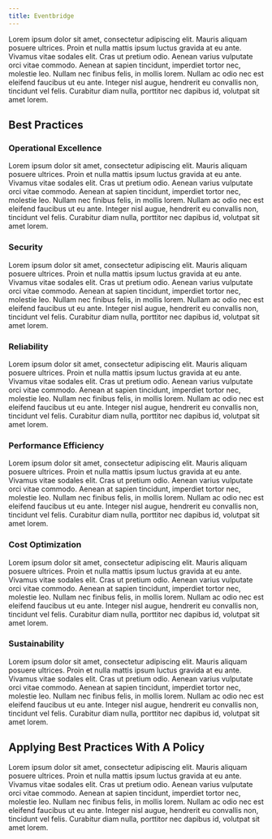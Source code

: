 ```yaml
---
title: Eventbridge
---
```


Lorem ipsum dolor sit amet, consectetur adipiscing elit. Mauris aliquam posuere ultrices. Proin et nulla mattis ipsum luctus gravida at eu ante. Vivamus vitae sodales elit. Cras ut pretium odio. Aenean varius vulputate orci vitae commodo. Aenean at sapien tincidunt, imperdiet tortor nec, molestie leo. Nullam nec finibus felis, in mollis lorem. Nullam ac odio nec est eleifend faucibus ut eu ante. Integer nisl augue, hendrerit eu convallis non, tincidunt vel felis. Curabitur diam nulla, porttitor nec dapibus id, volutpat sit amet lorem.

<!--more-->

## Best Practices

### Operational Excellence

Lorem ipsum dolor sit amet, consectetur adipiscing elit. Mauris aliquam posuere ultrices. Proin et nulla mattis ipsum luctus gravida at eu ante. Vivamus vitae sodales elit. Cras ut pretium odio. Aenean varius vulputate orci vitae commodo. Aenean at sapien tincidunt, imperdiet tortor nec, molestie leo. Nullam nec finibus felis, in mollis lorem. Nullam ac odio nec est eleifend faucibus ut eu ante. Integer nisl augue, hendrerit eu convallis non, tincidunt vel felis. Curabitur diam nulla, porttitor nec dapibus id, volutpat sit amet lorem.

### Security

Lorem ipsum dolor sit amet, consectetur adipiscing elit. Mauris aliquam posuere ultrices. Proin et nulla mattis ipsum luctus gravida at eu ante. Vivamus vitae sodales elit. Cras ut pretium odio. Aenean varius vulputate orci vitae commodo. Aenean at sapien tincidunt, imperdiet tortor nec, molestie leo. Nullam nec finibus felis, in mollis lorem. Nullam ac odio nec est eleifend faucibus ut eu ante. Integer nisl augue, hendrerit eu convallis non, tincidunt vel felis. Curabitur diam nulla, porttitor nec dapibus id, volutpat sit amet lorem.

### Reliability

Lorem ipsum dolor sit amet, consectetur adipiscing elit. Mauris aliquam posuere ultrices. Proin et nulla mattis ipsum luctus gravida at eu ante. Vivamus vitae sodales elit. Cras ut pretium odio. Aenean varius vulputate orci vitae commodo. Aenean at sapien tincidunt, imperdiet tortor nec, molestie leo. Nullam nec finibus felis, in mollis lorem. Nullam ac odio nec est eleifend faucibus ut eu ante. Integer nisl augue, hendrerit eu convallis non, tincidunt vel felis. Curabitur diam nulla, porttitor nec dapibus id, volutpat sit amet lorem.

### Performance Efficiency

Lorem ipsum dolor sit amet, consectetur adipiscing elit. Mauris aliquam posuere ultrices. Proin et nulla mattis ipsum luctus gravida at eu ante. Vivamus vitae sodales elit. Cras ut pretium odio. Aenean varius vulputate orci vitae commodo. Aenean at sapien tincidunt, imperdiet tortor nec, molestie leo. Nullam nec finibus felis, in mollis lorem. Nullam ac odio nec est eleifend faucibus ut eu ante. Integer nisl augue, hendrerit eu convallis non, tincidunt vel felis. Curabitur diam nulla, porttitor nec dapibus id, volutpat sit amet lorem.

### Cost Optimization

Lorem ipsum dolor sit amet, consectetur adipiscing elit. Mauris aliquam posuere ultrices. Proin et nulla mattis ipsum luctus gravida at eu ante. Vivamus vitae sodales elit. Cras ut pretium odio. Aenean varius vulputate orci vitae commodo. Aenean at sapien tincidunt, imperdiet tortor nec, molestie leo. Nullam nec finibus felis, in mollis lorem. Nullam ac odio nec est eleifend faucibus ut eu ante. Integer nisl augue, hendrerit eu convallis non, tincidunt vel felis. Curabitur diam nulla, porttitor nec dapibus id, volutpat sit amet lorem.

### Sustainability

Lorem ipsum dolor sit amet, consectetur adipiscing elit. Mauris aliquam posuere ultrices. Proin et nulla mattis ipsum luctus gravida at eu ante. Vivamus vitae sodales elit. Cras ut pretium odio. Aenean varius vulputate orci vitae commodo. Aenean at sapien tincidunt, imperdiet tortor nec, molestie leo. Nullam nec finibus felis, in mollis lorem. Nullam ac odio nec est eleifend faucibus ut eu ante. Integer nisl augue, hendrerit eu convallis non, tincidunt vel felis. Curabitur diam nulla, porttitor nec dapibus id, volutpat sit amet lorem.

## Applying Best Practices With A Policy

Lorem ipsum dolor sit amet, consectetur adipiscing elit. Mauris aliquam posuere ultrices. Proin et nulla mattis ipsum luctus gravida at eu ante. Vivamus vitae sodales elit. Cras ut pretium odio. Aenean varius vulputate orci vitae commodo. Aenean at sapien tincidunt, imperdiet tortor nec, molestie leo. Nullam nec finibus felis, in mollis lorem. Nullam ac odio nec est eleifend faucibus ut eu ante. Integer nisl augue, hendrerit eu convallis non, tincidunt vel felis. Curabitur diam nulla, porttitor nec dapibus id, volutpat sit amet lorem.